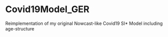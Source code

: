 # Covid19Model_GER
Reimplementation of my original Nowcast-like Covid19 SI* Model including age-structure
